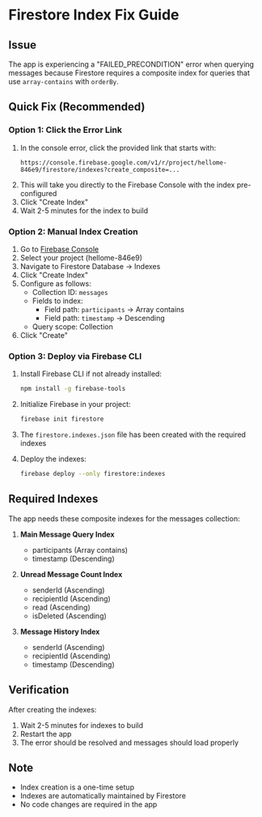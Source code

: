 # Firestore Index Fix Guide

## Issue
The app is experiencing a "FAILED_PRECONDITION" error when querying messages because Firestore requires a composite index for queries that use `array-contains` with `orderBy`.

## Quick Fix (Recommended)

### Option 1: Click the Error Link
1. In the console error, click the provided link that starts with:
   ```
   https://console.firebase.google.com/v1/r/project/hellome-846e9/firestore/indexes?create_composite=...
   ```
2. This will take you directly to the Firebase Console with the index pre-configured
3. Click "Create Index"
4. Wait 2-5 minutes for the index to build

### Option 2: Manual Index Creation
1. Go to [Firebase Console](https://console.firebase.google.com/)
2. Select your project (hellome-846e9)
3. Navigate to Firestore Database → Indexes
4. Click "Create Index"
5. Configure as follows:
   - Collection ID: `messages`
   - Fields to index:
     - Field path: `participants` → Array contains
     - Field path: `timestamp` → Descending
   - Query scope: Collection
6. Click "Create"

### Option 3: Deploy via Firebase CLI
1. Install Firebase CLI if not already installed:
   ```bash
   npm install -g firebase-tools
   ```

2. Initialize Firebase in your project:
   ```bash
   firebase init firestore
   ```

3. The `firestore.indexes.json` file has been created with the required indexes

4. Deploy the indexes:
   ```bash
   firebase deploy --only firestore:indexes
   ```

## Required Indexes

The app needs these composite indexes for the messages collection:

1. **Main Message Query Index**
   - participants (Array contains)
   - timestamp (Descending)

2. **Unread Message Count Index**
   - senderId (Ascending)
   - recipientId (Ascending)
   - read (Ascending)
   - isDeleted (Ascending)

3. **Message History Index**
   - senderId (Ascending)
   - recipientId (Ascending)
   - timestamp (Descending)

## Verification

After creating the indexes:
1. Wait 2-5 minutes for indexes to build
2. Restart the app
3. The error should be resolved and messages should load properly

## Note
- Index creation is a one-time setup
- Indexes are automatically maintained by Firestore
- No code changes are required in the app 